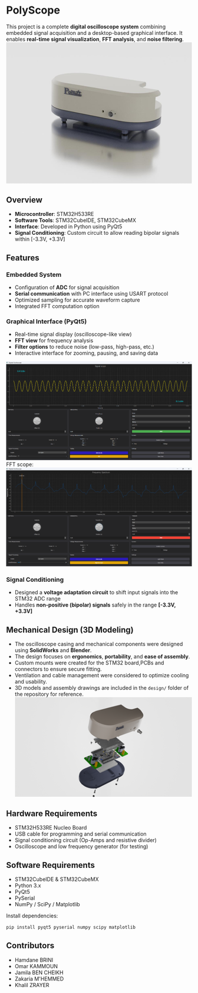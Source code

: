 # PolyScope

This project is a complete **digital oscilloscope system** combining embedded signal acquisition and a desktop-based graphical interface. It enables **real-time signal visualization**, **FFT analysis**, and **noise filtering**.
![3D_model](assets/3D_model.png)
## Overview

- **Microcontroller**: STM32H533RE  
- **Software Tools**: STM32CubeIDE, STM32CubeMX  
- **Interface**: Developed in Python using PyQt5  
- **Signal Conditioning**: Custom circuit to allow reading bipolar signals within [-3.3V, +3.3V]

## Features

### Embedded System
- Configuration of **ADC** for signal acquisition  
- **Serial communication** with PC interface using USART protocol  
- Optimized sampling for accurate waveform capture  
- Integrated FFT computation option  

### Graphical Interface (PyQt5)
- Real-time signal display (oscilloscope-like view)  
- **FFT view** for frequency analysis  
- **Filter options** to reduce noise (low-pass, high-pass, etc.)  
- Interactive interface for zooming, pausing, and saving data
  
![Signal scope](assets/signal_scope.png)  
FFT scope:
![FFT](assets/FFT.png)

### Signal Conditioning
- Designed a **voltage adaptation circuit** to shift input signals into the STM32 ADC range  
- Handles **non-positive (bipolar) signals** safely in the range **[-3.3V, +3.3V]**

## Mechanical Design (3D Modeling)

- The oscilloscope casing and mechanical components were designed using **SolidWorks** and **Blender**.  
- The design focuses on **ergonomics**, **portability**, and **ease of assembly**.  
- Custom mounts were created for the STM32 board,PCBs and connectors to ensure secure fitting.  
- Ventilation and cable management were considered to optimize cooling and usability.  
- 3D models and assembly drawings are included in the `design/` folder of the repository for reference.
![3D_model](assets/3D_model_exploded_view.png)
## Hardware Requirements

- STM32H533RE Nucleo Board  
- USB cable for programming and serial communication  
- Signal conditioning circuit (Op-Amps and resistive divider)  
- Oscilloscope and low frequency generator (for testing)

## Software Requirements

- STM32CubeIDE & STM32CubeMX  
- Python 3.x  
- PyQt5  
- PySerial  
- NumPy / SciPy / Matplotlib  

Install dependencies:

```bash
pip install pyqt5 pyserial numpy scipy matplotlib
```
## Contributors
- Hamdane BRINI
- Omar KAMMOUN
- Jamila BEN CHEIKH
- Zakaria M'HEMMED
- Khalil ZRAYER

